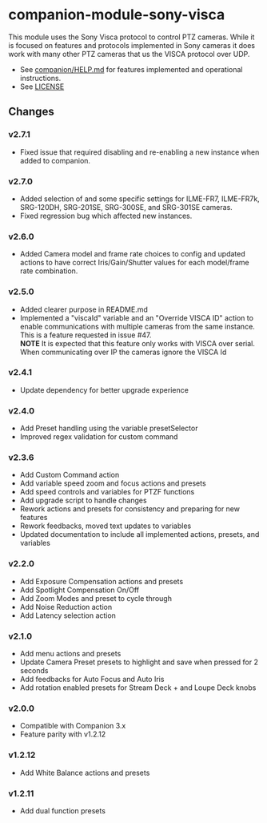 # companion-module-sony-visca

This module uses the Sony Visca protocol to control PTZ cameras. While it is focused on features and protocols implemented in Sony cameras it does work with many other PTZ cameras that us the VISCA protocol over UDP.

- See [companion/HELP.md](https://github.com/bitfocus/companion-module-sony-visca/blob/master/companion/HELP.md) for features implemented and operational instructions.
- See [LICENSE](https://github.com/bitfocus/companion-module-sony-visca/blob/master/LICENSE)

## Changes

### v2.7.1

- Fixed issue that required disabling and re-enabling a new instance when added to companion.

### v2.7.0

- Added selection of and some specific settings for ILME-FR7, ILME-FR7k, SRG-120DH, SRG-201SE, SRG-300SE, and SRG-301SE cameras.
- Fixed regression bug which affected new instances.

### v2.6.0

- Added Camera model and frame rate choices to config and updated actions to have correct Iris/Gain/Shutter values for each model/frame rate combination.

### v2.5.0

- Added clearer purpose in README.md
- Implemented a "viscaId" variable and an "Override VISCA ID" action to enable communications with multiple cameras from the same instance. This is a feature requested in issue #47.  
  **NOTE** It is expected that this feature only works with VISCA over serial. When communicating over IP the cameras ignore the VISCA Id

### v2.4.1

- Update dependency for better upgrade experience

### v2.4.0

- Add Preset handling using the variable presetSelector
- Improved regex validation for custom command

### v2.3.6

- Add Custom Command action
- Add variable speed zoom and focus actions and presets
- Add speed controls and variables for PTZF functions
- Add upgrade script to handle changes
- Rework actions and presets for consistency and preparing for new features
- Rework feedbacks, moved text updates to variables
- Updated documentation to include all implemented actions, presets, and variables

### v2.2.0

- Add Exposure Compensation actions and presets
- Add Spotlight Compensation On/Off
- Add Zoom Modes and preset to cycle through
- Add Noise Reduction action
- Add Latency selection action

### v2.1.0

- Add menu actions and presets
- Update Camera Preset presets to highlight and save when pressed for 2 seconds
- Add feedbacks for Auto Focus and Auto Iris
- Add rotation enabled presets for Stream Deck + and Loupe Deck knobs

### v2.0.0

- Compatible with Companion 3.x
- Feature parity with v1.2.12

### v1.2.12

- Add White Balance actions and presets

### v1.2.11

- Add dual function presets
